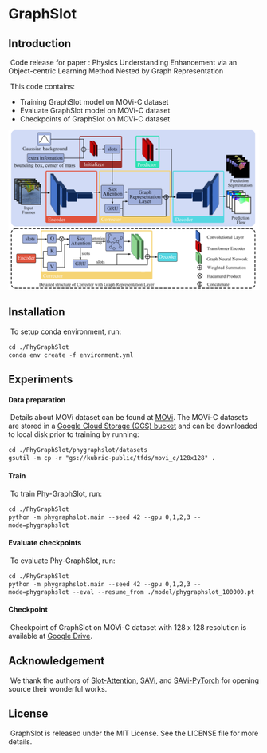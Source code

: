 # GraphSlot

## Introduction

​	Code release for paper : Physics Understanding Enhancement via an Object-centric Learning Method Nested by Graph Representation

​	This code contains:

- Training GraphSlot model on MOVi-C dataset
- Evaluate GraphSlot model on MOVi-C dataset
- Checkpoints of GraphSlot on MOVi-C dataset

![figure](https://github.com/HaronW/Phy-GraphSlot/blob/main/figure.png)



## Installation

​	To setup conda environment, run:

```shell
cd ./PhyGraphSlot
conda env create -f environment.yml
```



## Experiments

#### Data preparation

​	Details about MOVi dataset can be found at [MOVi](https://github.com/google-research/kubric/blob/main/challenges/movi/README.md). The MOVi-C datasets are stored in a [Google Cloud Storage (GCS) bucket](https://console.cloud.google.com/storage/browser/kubric-public/tfds/movi_c) and can be downloaded to local disk prior to training by running:

```shell
cd ./PhyGraphSlot/phygraphslot/datasets
gsutil -m cp -r "gs://kubric-public/tfds/movi_c/128x128" .
```



#### Train

​	To train Phy-GraphSlot, run:

```shell
cd ./PhyGraphSlot
python -m phygraphslot.main --seed 42 --gpu 0,1,2,3 --mode=phygraphslot
```



#### Evaluate checkpoints

​	To evaluate Phy-GraphSlot, run:

```shell
cd ./PhyGraphSlot
python -m phygraphslot.main --seed 42 --gpu 0,1,2,3 --mode=phygraphslot --eval --resume_from ./model/phygraphslot_100000.pt
```



#### Checkpoint

​	Checkpoint of GraphSlot on MOVi-C dataset with 128 x 128 resolution is available at [Google Drive](https://drive.google.com/file/d/1ZVT0aMLixII3F7SMeER_dLw_RT8A4UYx/view?usp=sharing).



## Acknowledgement

​	We thank the authors of [Slot-Attention](https://github.com/google-research/google-research/tree/master/slot_attention), [SAVi](https://github.com/google-research/slot-attention-video/), and [SAVi-PyTorch](https://github.com/junkeun-yi/SAVi-pytorch) for opening source their wonderful works.



## License

​	GraphSlot is released under the MIT License. See the LICENSE file for more details.

